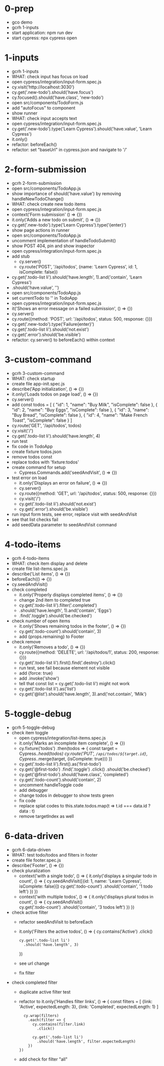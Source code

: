 # 0-prep

- gco demo
- gcrh 1-inputs
- start application: npm run dev
- start cypress: npx cypress open

# 1-inputs

- gcrh 1-inputs
- WHAT: check input has focus on load
- open cypress/integration/input-form.spec.js
- cy.visit('http://localhost:3030')
- cy.get('.new-todo').should('have.focus')
- cy.focused().should('have.class', 'new-todo')
- open src/components/TodoForm.js
- add "autoFocus" to component
- show runner
- WHAT: check input accepts text
- open cypress/integration/input-form.spec.js
- cy.get('.new-todo').type('Learn Cypress').should('have.value', 'Learn Cypress')
- it.only()
- refactor: beforeEach()
- refactor: set "baseUrl" in cypress.json and navigate to '/'

# 2-form-submission

- gcrh 2-form-submission
- open src/components/TodoApp.js
- show importance of should('have.value') by removing handleNewTodoChange()
- WHAT: check create new todo items
- open cypress/integration/input-form.spec.js
- context('Form submission' () => {})
- it.only('Adds a new todo on submit', () => {})
- cy.get('.new-todo').type('Learn Cypress').type('{enter}')
- show page actions in runner
- open src/components/TodoApp.js
- uncomment implementation of handleTodoSubmit()
- show POST 404, pin and show inspector
- open cypress/integration/input-form.spec.js
- add stub
    - cy.server()
    - cy.route('POST', '/api/todos', {name: 'Learn Cypress', id: 1, isComplete: false})
- cy.get('.todo-list li').should('have.length', 1).and('contain', 'Learn Cypress')
- .should('have.value', '')
- open src/components/TodoApp.js
- set currentTodo to '' in TodoApp
- open cypress/integration/input-form.spec.js
- it('Shows an error message on a failed submission', () => {})
- cy.server()
- cy.route({method: 'POST', url: '/api/todos', status: 500, response: {}})
- cy.get('.new-todo').type('Failure{enter}')
- cy.get('.todo-list li').should('not.exist')
- cy.get('.error').should('be.visible')
- refactor: cy.server() to beforeEach() within context

# 3-custom-command

- gcrh 3-custom-command
- WHAT: check startup
- create file app-init.spec.js
- describe('App initialization', () => {})
- it.only('Loads todos on page load', () => {})
- cy.server()
- add const todos = [
  {
    "id": 1,
    "name": "Buy Milk",
    "isComplete": false
  },
  {
    "id": 2,
    "name": "Buy Eggs",
    "isComplete": false
  },
  {
    "id": 3,
    "name": "Buy Bread",
    "isComplete": false
  },
  {
    "id": 4,
    "name": "Make French Toast",
    "isComplete": false
  }
]
- cy.route('GET', '/api/todos', todos)
- cy.visit('/')
- cy.get('.todo-list li').should('have.length', 4)
- run test
- fix code in TodoApp
- create fixture todos.json
- remove todos const
- replace todos with 'fixture:todos'
- create command for setup
    - Cypress.Commands.add('seedAndVisit', () => {})
- test error on load
    - it.only('Displays an error on failure', () => {})
    - cy.server()
    - cy.route({method: 'GET', url: '/api/todos', status: 500, response: {}})
    - cy.visit('/')
    - cy.get('.todo-list li').should('not.exist')
    - cy.get('.error').should('be.visible')
- run input form tests, see error, replace visit with seedAndVisit
- see that list checks fail
- add seedData parameter to seedAndVisit command

# 4-todo-items

- gcrh 4-todo-items
- WHAT: check item display and delete
- create file list-items.spec.js
- describe('List items', () => {})
- beforeEach(() => {})
- cy.seedAndVisit()
- check completed
    - it.only('Properly displays completed items', () => {})
    - change 2nd item to completed true
    - cy.get('.todo-list li').filter('.completed')
    - .should('have.length', 1).and('contain', 'Eggs')
    - .find('.toggle').should('be.checked')
- check number of open items
    - it.only('Shows remaining todos in the footer', () => {})
    - cy.get('.todo-count').should('contain', 3)
    - add {props.remaining} to Footer
- check remove
    - it.only('Removes a todo', () => {})
    - cy.route({method: 'DELETE', url: '/api/todos/1', status: 200, response: {}})
    - cy.get('.todo-list li').first().find('.destroy').click()
    - run test, see fail because element not visible
    - add {force: true}
    - add .invoke('show')
    - tell that const list = cy.get('.todo-list li') might not work
    - cy.get('.todo-list li').as('list')
    - cy.get('@list').should('have.length', 3).and('not.contain', 'Milk')

# 5-toggle-debug

- gcrh 5-toggle-debug
- check item toggle
    - open cypress/integration/list-items.spec.js
    - it.only('Marks an incomplete item complete', () => {})
    - cy.fixture('todos')
          .then(todos => {
            const target = Cypress._.head(todos)
            cy.route('PUT', `/api/todos/${target.id}`, Cypress._.merge(target, {isComplete: true}))
          })
    - cy.get('.todo-list li').first().as('first-todo')
    - cy.get('@first-todo')
          .find('.toggle')
          .click()
          .should('be.checked')
    - cy.get('@first-todo').should('have.class', 'completed')
    - cy.get('.todo-count').should('contain', 2)
    - uncomment handleToggle code
    - add debugger
    - change todos in debugger to show tests green
    - fix code
    - replace splat codes to this.state.todos.map(t => t.id === data.id ? data : t)
    - remove targetIndex as well

# 6-data-driven

- gcrh 6-data-driven
- WHAT: test todo/todos and filters in footer
- create file footer.spec.js
- describe('Footer', () => {})
- check pluralization
    - context('with a single todo', () => {
        it.only('displays a singular todo in count', () => {
          cy.seedAndVisit([{id: 1, name: 'Learn Cypress', isComplete: false}])
          cy.get('.todo-count')
            .should('contain', '1 todo left')
        })
      })
    - context('with multiple todos', () => {
        it.only('displays plural todos in count', () => {
          cy.seedAndVisit()  
          cy.get('.todo-count')
            .should('contain', '3 todos left')
        })
      })
- check active filter
    - refactor seedAndVisit to beforeEach
    - it.only('Filters the active todos', () => {
          cy.contains('Active')
            .click()

          cy.get('.todo-list li')
            .should('have.length', 3)
        })
    - see url change
    - fix filter
- check completed filter
    - duplicate active filter test
    - refactor to
          it.only('Handles filter links', () => {
            const filters = [
              {link: 'Active', expectedLength: 3},
              {link: 'Completed', expectedLength: 1}
            ]

            cy.wrap(filters)
              .each(filter => {
                cy.contains(filter.link)
                  .click()

                cy.get('.todo-list li')
                  .should('have.length', filter.expectedLength)
              })
          })
    - add check for filter "all"
